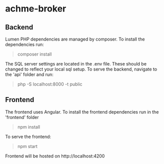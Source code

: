 # achme-broker

## Backend
Lumen PHP dependencies are managed by composer.
To install the dependencies run:
>    composer install

The SQL server settings are located in the .env file. These should be changed to reflect your local sql setup.
To serve the backend, navigate to the 'api' folder and run: 
> php -S localhost:8000 -t public
## Frontend
The frontend uses Angular.
To install the frontend dependencies run in the 'frontend' folder
> npm install

To serve the frontend:
> npm start

Frontend will be hosted on http://localhost:4200
